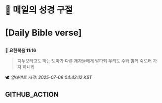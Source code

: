 # 🙏 매일의 성경 구절
# [Daily Bible verse]
##
<!-- START_BIBLE_VERSE -->
📖 **요한복음 11:16**
> 디두모라고도 하는 도마가 다른 제자들에게 말하되 우리도 주와 함께 죽으러 가자 하니라

🕊️ _업데이트 시각: 2025-07-09 04:42:12 KST_
  <!-- END_BIBLE_VERSE -->
## GITHUB_ACTION
